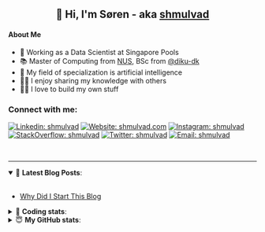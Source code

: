 <h2 align="center">
	👋 Hi, I'm Søren - aka <a href="https://shmulvad.com">shmulvad</a>
</h2>

#### About Me
- 🤖 Working as a Data Scientist at Singapore Pools
- 📚 Master of Computing from [NUS], BSc from [@diku-dk]
- 🧠 My field of specialization is artificial intelligence
- 👨‍🏫 I enjoy sharing my knowledge with others
- 👨‍💻 I love to build my own stuff

### Connect with me:

[![Linkedin: shmulvad](https://img.shields.io/badge/shmulvad-blue?style=flat&logo=Linkedin&logoColor=white)][linkedin]
[![Website: shmulvad.com](https://img.shields.io/badge/shmulvad.com-47CCCC?&style=flat&logo=Google-Chrome&logoColor=white)][website]
[![Instagram: shmulvad](https://img.shields.io/badge/-@shmulvad-purple?style=flat&logo=Instagram&logoColor=white)][instagram]
[![StackOverflow: shmulvad](https://img.shields.io/badge/shmulvad-FE7A16?style=flat&logo=stack-overflow&logoColor=white)][stackOverflow]
[![Twitter: shmulvad](https://img.shields.io/badge/@shmulvad-1ca0f1?style=flat&logo=twitter&logoColor=white)][twitter]
[![Email: shmulvad](https://img.shields.io/badge/shmulvad-D14836?style=flat&logo=gmail&logoColor=white)][mail]

<br />

---

<details open>
 <summary>📕 <b>Latest Blog Posts</b>: </summary>

<br>

<!-- BLOG-POST-LIST:START -->
- [Why Did I Start This Blog](https://shmulvad.com/blog/why-did-start-this-blog)
<!-- BLOG-POST-LIST:END -->

</details>

<!-- --- -->

<details>
 <summary>🤖 <b>Coding stats</b>: </summary>

<br>

NOTE: Doesn't track coding at work or work done in environments such as Jupyter Notebooks.

<!--START_SECTION:waka-->
![Code Time](http://img.shields.io/badge/Code%20Time-1%2C812%20hrs%2048%20mins-blue)

**I'm a Night 🦉** 

```text
🌞 Morning                65 commits          ██░░░░░░░░░░░░░░░░░░░░░░░   06.28 % 
🌆 Daytime                338 commits         ████████░░░░░░░░░░░░░░░░░   32.66 % 
🌃 Evening                443 commits         ███████████░░░░░░░░░░░░░░   42.80 % 
🌙 Night                  189 commits         █████░░░░░░░░░░░░░░░░░░░░   18.26 % 
```


📊 **This Week I Spent My Time On** 

```text
💬 Programming Languages: 
Python                   5 hrs 50 mins       ██████████░░░░░░░░░░░░░░░   40.33 % 
HTML                     4 hrs 22 mins       ████████░░░░░░░░░░░░░░░░░   30.17 % 
Other                    2 hrs 20 mins       ████░░░░░░░░░░░░░░░░░░░░░   16.16 % 
CSS                      1 hr 15 mins        ██░░░░░░░░░░░░░░░░░░░░░░░   08.74 % 
Bash                     18 mins             █░░░░░░░░░░░░░░░░░░░░░░░░   02.15 % 

🔥 Editors: 
VS Code                  12 hrs 9 mins       █████████████████████░░░░   83.87 % 
Zsh                      2 hrs 20 mins       ████░░░░░░░░░░░░░░░░░░░░░   16.13 % 

🐱‍💻 Projects: 
overvaagning-admin       11 hrs 10 mins      ███████████████████░░░░░░   77.08 % 
hit-locator              2 hrs 29 mins       ████░░░░░░░░░░░░░░░░░░░░░   17.25 % 
benchmark                38 mins             █░░░░░░░░░░░░░░░░░░░░░░░░   04.42 % 
Terminal                 10 mins             ░░░░░░░░░░░░░░░░░░░░░░░░░   01.25 % 
```


 Last Updated on 10/03/2023 18:41:03 UTC
<!--END_SECTION:waka-->

</details>

<!-- --- -->

<details>
 <summary>😇 <b>My GitHub stats</b>: </summary>

<br>

<img align="left" alt="shmulvad's Github Stats" src="https://github-readme-stats.vercel.app/api?username=shmulvad&show_icons=true&hide_border=true" />

</details>



[website]: https://shmulvad.com
[twitter]: https://twitter.com/shmulvad
[linkedin]: https://linkedin.com/in/shmulvad
[instagram]: https://instagram.com/shmulvad
[stackOverflow]: https://stackoverflow.com/users/9248793/shmulvad
[mail]: mailto:shmulvad@gmail.com
[@diku-dk]: https://github.com/diku-dk
[github]: https://github.com/shmulvad
[NUS]: https://www.nus.edu.sg